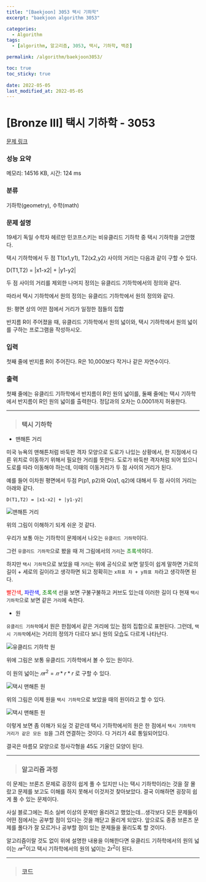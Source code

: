 ```yaml
---
title: "[Baekjoon] 3053 택시 기하학"
excerpt: "baekjoon algorithm 3053"

categories:
  - Algorithm
tags:
  - [algorithm, 알고리즘, 3053, 택시, 기하학, 백준]

permalink: /algorithm/baekjoon3053/

toc: true
toc_sticky: true
 
date: 2022-05-05
last_modified_at: 2022-05-05
---
```


# [Bronze III] 택시 기하학 - 3053

[문제 링크](https://www.acmicpc.net/problem/3053)

### 성능 요약

메모리: 14516 KB, 시간: 124 ms

### 분류

기하학(geometry), 수학(math)

### 문제 설명

<p>19세기 독일 수학자 헤르만 민코프스키는 비유클리드 기하학 중 택시 기하학을 고안했다.</p>

<p>택시 기하학에서 두 점 T1(x1,y1), T2(x2,y2) 사이의 거리는 다음과 같이 구할 수 있다.</p>

<p>D(T1,T2) = |x1-x2| + |y1-y2|</p>

<p>두 점 사이의 거리를 제외한 나머지 정의는 유클리드 기하학에서의 정의와 같다.</p>

<p>따라서 택시 기하학에서 원의 정의는 유클리드 기하학에서 원의 정의와 같다.</p>

<p>원: 평면 상의 어떤 점에서 거리가 일정한 점들의 집합</p>

<p>반지름 R이 주어졌을 때, 유클리드 기하학에서 원의 넓이와, 택시 기하학에서 원의 넓이를 구하는 프로그램을 작성하시오.</p>

### 입력

 <p>첫째 줄에 반지름 R이 주어진다. R은 10,000보다 작거나 같은 자연수이다.</p>

### 출력

 <p>첫째 줄에는 유클리드 기하학에서 반지름이 R인 원의 넓이를, 둘째 줄에는 택시 기하학에서 반지름이 R인 원의 넓이를 출력한다. 정답과의 오차는 0.0001까지 허용한다.</p>

---
> ### 택시 기하학

- 맨해튼 거리

미국 뉴욕의 맨해튼처럼 바둑판 격자 모양으로 도로가 나있는 상황에서, 한 지점에서 다른 위치로 이동하기 위해서 필요한 거리를 뜻한다. 도로가 바둑판 격자처럼 되어 있으니 도로를 따라 이동해야 하는데, 이때의 이동거리가 두 점 사이의 거리가 된다.

예를 들어 이차원 평면에서 두점 P(p1, p2)와 Q(q1, q2)에 대해서 두 점 사이의 거리는 아래와 같다.
```
D(T1,T2) = |x1-x2| + |y1-y2|
```
![맨해튼 거리](https://jsw6701.github.io/assets/images/posts_img/맨해튼.jpg)

위의 그림이 이해하기 되게 쉬운 것 같다.

우리가 보통 아는 기하학이 문제에서 나오는 `유클리드 기하학`이다.

그런 `유클리드 기하학`으로 봤을 때 저 그림에서의 `거리`는 <span style="color:green">초록색</span>이다.

하지만 `택시 기하학`으로 보았을 때 `거리`는 위에 공식으로 보면 알듯이 쉽게 말하면 가로의 길이 + 세로의 길이라고 생각하면 되고
정확히는 `x좌표 차 + y좌표 차`라고 생각하면 된다.

<span style="color:red">빨간색</span>,<span style="color:blue"> 파란색</span>,<span style="color:green"> 초록색</span> 선을 보면 구불구불하고 커브도 있는데 이러한 길이 다 현재 `택시 기하학`으로 보면 같은 `거리`에 속한다.



- 원

`유클리드 기하학`에서 원은 한점에서 같은 거리에 있는 점의 집합으로 표현된다. 그런데, `택시 기하학`에서는 거리의 정의가 다르다 보니 원의 모습도 다르게 나타난다.

![유클리드 기하학 원](https://jsw6701.github.io/assets/images/posts_img/원.jpg)

위에 그림은 보통 유클리드 기하학에서 볼 수 있는 원이다.

이 원의 넓이는 $𝜋r^2 = 𝜋 * r * r$ 로 구할 수 있다.


![택시 맨해튼 원](https://jsw6701.github.io/assets/images/posts_img/택시원.JPG)

위의 그림은 이제 원을 `택시 기하학`으로 보았을 때의 원이라고 할 수 있다.

![택시 맨해튼 원](https://jsw6701.github.io/assets/images/posts_img/택시원2.JPG)

이렇게 보면 좀 이해가 되실 것 같은데 택시 기하학에서의 원은 한 점에서 `택시 기하학적 거리가 같은 모든 점`을 그려 연결하는 것이다. 다 거리가 4로 통일되어있다.

결국은 마름모 모양으로 정사각형을 45도 기울인 모양이 된다.




---
> ### 알고리즘 과정

이 문제는 브론즈 문제로 굉장히 쉽게 풀 수 있지만 나는 택시 기하학이라는 것을 잘 몰랐고 문제를 보고도 이해를 하지 못해서 이것저것 찾아보았다.
결국 이해하면 굉장히 쉽게 풀 수 있는 문제이다.

사실 블로그에는 최소 실버 이상의 문제만 올리려고 했었는데...생각보다 모든 문제들이 어떤 점에서는 공부할 점이 있다는 것을 깨닫고 올리게 되었다. 앞으로도 종종 브론즈 문제를 풀다가 잘 모르거나 공부할 점이 있는 문제들을 올리도록 할 것이다.

알고리즘이랄 것도 없이 위에 설명한 내용을 이해한다면 유클리드 기하학에서의 원의 넓이는 $𝜋r^2$이고 택시 기하학에서의 원의 넓이는 $2r^2$이 된다.

---
> ### 코드


<script src="https://gist.github.com/jsw6701/7984551dc7f13bb65829d2f2d5c4086d.js"></script>

